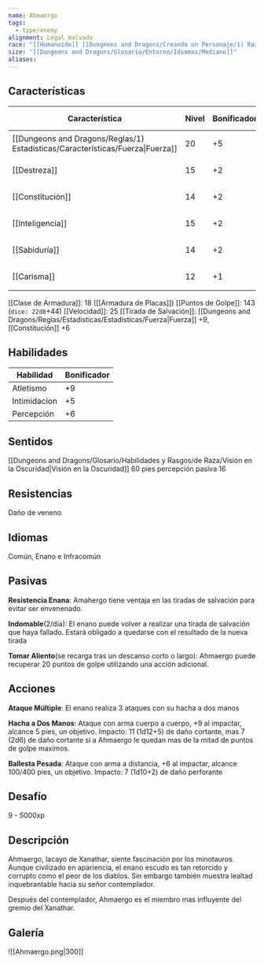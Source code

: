 ```yaml
---
name: Ahmaergo
tags:
  - type/enemy
alignment: Legal malvado
race: "[[Humanoide]] [[Dungeons and Dragons/Creando un Personaje/1) Razas/Enano/Enano|Enano]]"
size: "[[Dungeons and Dragons/Glosario/Entorno/Idiomas/Mediano]]"
aliases: 
---
```


## Características
| Característica                                                                 | Nivel | Bonificador | Lanzar dado      |
| ------------------------------------------------------------------------------ | ----- | ----------- | ---------------- |
| [[Dungeons and Dragons/Reglas/1) Estadisticas/Características/Fuerza\|Fuerza]] | 20    | +5          | `dice: 1d20 + 0` |
| [[Destreza]]                                                                   | 15    | +2          | `dice: 1d20 + 0` |
| [[Constitución]]                                                               | 14    | +2          | `dice: 1d20 + 0` |
| [[Inteligencia]]                                                               | 15    | +2          | `dice: 1d20 + 0` |
| [[Sabiduría]]                                                                  | 14    | +2          | `dice: 1d20 + 0` |
| [[Carisma]]                                                                    | 12    | +1          | `dice: 1d20 + 0` |

[[Clase de Armadura]]: 18 ([[Armadura de Placas]])
[[Puntos de Golpe]]: 143 (`dice: 22d8`+44)
[[Velocidad]]: 25
[[Tirada de Salvación]]: [[Dungeons and Dragons/Reglas/Estadisticas/Estadisticas/Fuerza|Fuerza]] +9, [[Constitución]] +6

## Habilidades
| Habilidad    | Bonificador |
| ------------ | ----------- |
| Atletismo    | +9          |
| Intimidacion | +5          |
| Percepción   | +6          |
## Sentidos

[[Dungeons and Dragons/Glosario/Habilidades y Rasgos/de Raza/Visión en la Oscuridad|Visión en la Oscuridad]] 60 pies 
percepción pasiva 16

## Resistencias

Daño de veneno

## Idiomas

Común, Enano e Infracomún

## Pasivas

**Resistencia Enana**: 
Amahergo tiene ventaja en las tiradas de salvación para evitar ser envenenado.

**Indomable**(2/día): 
El enano puede volver a realizar una tirada de salvación que haya fallado. Estará obligado a quedarse con el resultado de la nueva tirada

**Tomar Aliento**(se recarga tras un descanso corto o largo):
Ahmaergo puede recuperar 20 puntos de golpe utilizando una acción adicional.

## Acciones

**Ataque Múltiple**: 
El enano realiza 3 ataques con su hacha a dos manos

**Hacha a Dos Manos**: 
Ataque con arma cuerpo a cuerpo, +9 al impactar, alcance 5 pies, un objetivo. 
Impacto: 11 (1d12+5) de daño cortante, mas 7 (2d6) de daño cortante si a Ahmaergo le quedan mas de la mitad de puntos de golpe maximos.

**Ballesta Pesada**: 
Ataque con arma a distancia, +6 al impactar, alcance 100/400 pies, un objetivo. 
Impacto: 7 (1d10+2) de daño perforante

## Desafío

9 - 5000xp

## Descripción

Ahmaergo, lacayo de Xanathar, siente fascinación por los minotauros. Aunque civilizado en apariencia, el enano escudo es tan retorcido y corrupto como el peor de los diablos. Sin embargo también muestra lealtad inquebrantable hacia su señor contemplador.

Después del contemplador, Ahmaergo es el miembro mas influyente del gremio del Xanathar.

## Galería

![[Ahmaergo.png|300]]